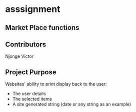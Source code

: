 # asssignment
## Market Place functions

## Contributors
Njonge Victor

## Project Purpose
Websites' ability to print display back to the user:
* The user details
* The selected items
* A site generated string (date or any string as an example)
